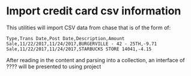 # Import credit card csv information

This utilities will import CSV data from chase that is of the form of:

    Type,Trans Date,Post Date,Description,Amount
    Sale,11/22/2017,11/24/2017,BURGERVILLE - 42 - 25TH,-9.71
    Sale,11/22/2017,11/24/2017,STARBUCKS STORE 14041,-4.15

After reading in the content and parsing into a collection, an interface of ???? will be presented to using project
